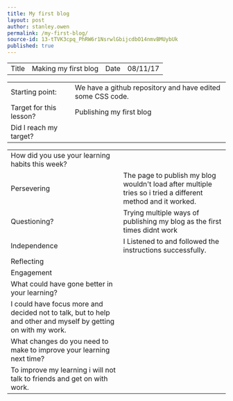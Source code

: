 ```yaml
---
title: My first blog
layout: post
author: stanley.owen
permalink: /my-first-blog/
source-id: 13-tTVK3cpq_PhRW6r1NsrwlGbijcdbO14nmvBMUybUk
published: true
---
```

<table>
  <tr>
    <td>Title</td>
    <td>Making my first blog</td>
    <td>Date</td>
    <td>08/11/17</td>
  </tr>
</table>


<table>
  <tr>
    <td>Starting point:</td>
    <td>We have a github repository and have edited some CSS code.</td>
  </tr>
  <tr>
    <td>Target for this lesson?</td>
    <td>Publishing my first blog</td>
  </tr>
  <tr>
    <td>Did I reach my target? </td>
    <td></td>
  </tr>
</table>


<table>
  <tr>
    <td>How did you use your learning habits this week?</td>
    <td></td>
  </tr>
  <tr>
    <td>Persevering</td>
    <td>The page to publish my blog wouldn't load after multiple tries so i tried a different method and it worked.</td>
  </tr>
  <tr>
    <td>Questioning?</td>
    <td>Trying multiple ways of publishing my blog as the first times didnt work</td>
  </tr>
  <tr>
    <td>Independence</td>
    <td>I Listened to and followed the instructions successfully.</td>
  </tr>
  <tr>
    <td>Reflecting</td>
    <td></td>
  </tr>
  <tr>
    <td>Engagement</td>
    <td></td>
  </tr>
  <tr>
    <td>What could have gone better in your learning?</td>
    <td></td>
  </tr>
  <tr>
    <td>I could have focus more and decided not to talk, but to help and other and myself by getting on with my work.</td>
    <td></td>
  </tr>
  <tr>
    <td>What changes do you need to make to improve your learning next time?</td>
    <td></td>
  </tr>
  <tr>
    <td>To improve my learning i will not talk to friends and get on with work.</td>
    <td></td>
  </tr>
</table>


